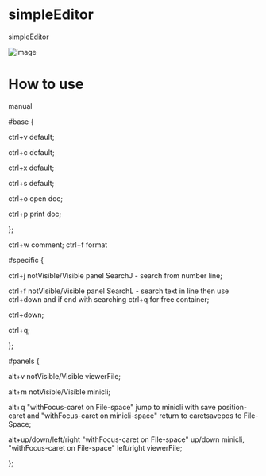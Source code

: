# simpleEditor
simpleEditor

![image](https://github.com/user-attachments/assets/aa02ddce-bdd4-458f-957c-6448fa7f4159)

# How to use
manual

#base
{

ctrl+v default;

ctrl+c default;

ctrl+x default;

ctrl+s default;

ctrl+o open doc;

ctrl+p print doc;

};

ctrl+w comment;
ctrl+f format

#specific
{

ctrl+j notVisible/Visible panel SearchJ - search from number line;

ctrl+f notVisible/Visible panel SearchL - search text in line then use ctrl+down and if end with searching ctrl+q for free container;

ctrl+down;

ctrl+q;

};


#panels
{

alt+v notVisible/Visible viewerFile;

alt+m notVisible/Visible minicli;

alt+q "withFocus-caret on File-space" jump to minicli with save position-caret and "withFocus-caret on minicli-space" return to caretsavepos to File-Space;

alt+up/down/left/right "withFocus-caret on File-space" up/down minicli, "withFocus-caret on File-space" left/right viewerFile;

};

